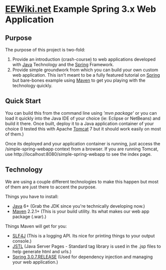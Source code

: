# [EEWiki.net][eewiki] Example Spring 3.x Web Application

## Purpose
The purpose of this project is two-fold: 

 1. Provide an introduction (crash-course) to web applications developed with [Java] Technology and the [Spring] Framework.
 2. Provide simple groundwork from which you can build your own custom web application.
This isn't meant to be a fully featured tutorial on [Spring] but bare-bones example using [Maven] to get you playing with the technology quickly.

## Quick Start
You can build this from the command line using _'mvn package'_ or you can load it quickly into the Java IDE of your choice (ie: Eclipse or NetBeans) and build it there.
Once built, deploy it to a Java application container of your choice (I tested this with Apache [Tomcat] 7 but it should work easily on most of them.)

Once its deployed and your application container is running, just access the /simple-spring-webapp context from a browser.
If you are running Tomcat, use http://localhost:8080/simple-spring-webapp to see the index page.

## Technology
We are using a couple different technologies to make this happen but most of them are just there to accent the purpose.

Things you have to install:

 - [Java] 6+  (Grab the JDK since you're technically developing now.)
 - [Maven] 2.2.1+ (This is your build utility. Its what makes our web app package (.war).)
 
Things Maven will get for you:

 - [SLF4J] (This is a logging API. Its nice for printing things to your output console.)
 - [JSTL] (Java Server Pages - Standard tag library is used in the .jsp files to help generate html and urls.)
 - [Spring 3.0.7.RELEASE][Spring] (Used for dependency injection and managing your web application.)
 
  [eewiki]: http://eewiki.net
  [Java]: http://www.java.com/
  [Spring]: http://www.springsource.org/
  [Maven]: http://maven.apache.org/
  [Tomcat]: http://tomcat.apache.org/
  [SLF4j]: http://slf4j.org/
  [JSTL]: http://jstl.java.net/

